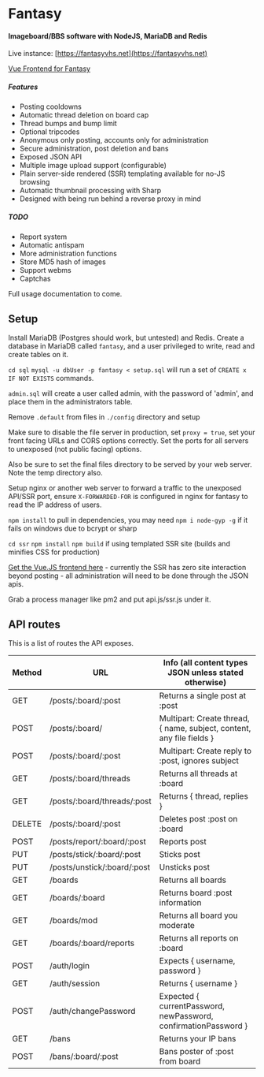 # Fantasy

#### Imageboard/BBS software with NodeJS, MariaDB and Redis

Live instance: [https://fantasyvhs.net](https://fantasyvhs.net)

[Vue Frontend for Fantasy](https://github.com/izzymg/zv)

##### Features

* Posting cooldowns
* Automatic thread deletion on board cap
* Thread bumps and bump limit
* Optional tripcodes
* Anonymous only posting, accounts only for administration
* Secure administration, post deletion and bans
* Exposed JSON API 
* Multiple image upload support (configurable)
* Plain server-side rendered (SSR) templating available for no-JS browsing
* Automatic thumbnail processing with Sharp
* Designed with being run behind a reverse proxy in mind

##### TODO
* Report system
* Automatic antispam
* More administration functions
* Store MD5 hash of images
* Support webms
* Captchas

Full usage documentation to come.

## Setup

Install MariaDB (Postgres should work, but untested) and Redis. Create a database in MariaDB called `fantasy`, and a user privileged to write, read and create tables on it.

`cd sql` `mysql -u dbUser -p fantasy < setup.sql` will run a set of `CREATE x IF NOT EXISTS` commands. 

`admin.sql` will create a user called admin, with the password of 'admin', and place them in the administrators table.

Remove `.default` from files in `./config` directory and setup

Make sure to disable the file server in production, set `proxy = true`, set your front facing URLs and CORS options correctly. Set the ports for all  servers to unexposed (not public facing) options.

Also be sure to set the final files directory to be served by your web server. Note the temp directory also.

Setup nginx or another web server to forward a traffic to the unexposed API/SSR port, ensure `X-FORWARDED-FOR` is configured in nginx for fantasy to read the IP address of users.

`npm install` to pull in dependencies, you may need `npm i node-gyp -g` if it fails on windows due to bcrypt or sharp

`cd ssr` `npm install` `npm build` if using templated SSR site (builds and minifies CSS for production)

[Get the Vue.JS frontend here](https://github.com/izzymg/zv) - currently the SSR has zero site interaction beyond posting - all administration will need to be done through the JSON apis.

Grab a process manager like pm2 and put api.js/ssr.js under it.

## API routes

This is a list of routes the API exposes.

Method | URL                                | Info (all content types JSON unless stated otherwise)                 
------ | ---------------------------------- | --------------------------------------------------------------------- 
GET    | /posts/:board/:post                | Returns a single post at :post                                          
POST   | /posts/:board/                     | Multipart: Create thread, { name, subject, content, any file fields } 
POST   | /posts/:board/:post                | Multipart: Create reply to :post, ignores subject                       
GET    | /posts/:board/threads              | Returns all threads at :board                                         
GET    | /posts/:board/threads/:post        | Returns { thread, replies }                                           
DELETE | /posts/:board/:post                | Deletes post :post on :board
POST   | /posts/report/:board/:post         | Reports post
PUT    | /posts/stick/:board/:post          | Sticks post
PUT    | /posts/unstick/:board/:post        | Unsticks post
GET    | /boards                            | Returns all boards                                                    
GET    | /boards/:board                     | Returns board :post information                                         
GET    | /boards/mod                        | Returns all board you moderate                                        
GET    | /boards/:board/reports             | Returns all reports on :board                                         
POST   | /auth/login                        | Expects { username, password }                                          
GET    | /auth/session                      | Returns { username }                                                  
POST   | /auth/changePassword              | Expected { currentPassword, newPassword, confirmationPassword }                                       
GET    | /bans                              | Returns your IP bans                                                  
POST   | /bans/:board/:post                 | Bans poster of :post from board                                         
